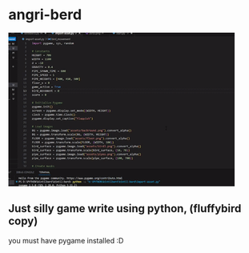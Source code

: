 # angri-berd


![me](https://github.com/ferytell/Flappish/blob/master/assets/demo.gif)

## Just silly game write using python, (fluffybird copy)
you must have pygame installed :D
